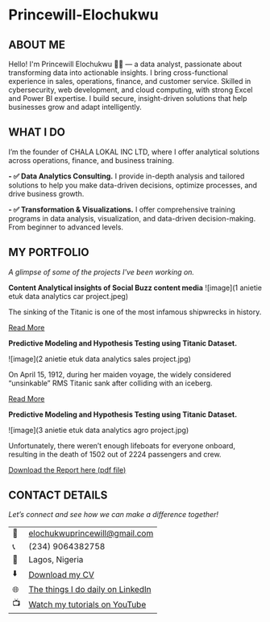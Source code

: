 # Princewill-Elochukwu
<!--Section 1: Introduce your self-->
## ABOUT ME

Hello! I'm Princewill Elochukwu 🧑‍💻 — a data analyst, passionate about transforming data into actionable insights.
I bring cross-functional experience in sales, operations, finance, and customer service. Skilled in cybersecurity, web development, and cloud computing, with strong Excel and Power BI expertise.
I build secure, insight-driven solutions that help businesses grow and adapt intelligently.

<!--Mention your top/relevant skills here - core and soft skills-->
## WHAT I DO

I’m the founder of CHALA LOKAL INC LTD, where I offer analytical solutions across operations, finance, and business training.

**- ✅ Data Analytics Consulting.**
I provide in-depth analysis and tailored solutions to help you make data-driven decisions, optimize processes, and drive business growth. 

**- ✅ Transformation & Visualizations.**
I offer comprehensive training programs in data analysis, visualization, and data-driven decision-making. From beginner to advanced levels. 


<!--Section 2: List 3-4 key projects-->
## MY PORTFOLIO 

*A glimpse of some of the projects I've been working on.*

**Content Analytical insights of Social Buzz content media**
![image](1 anietie etuk data analytics car project.jpeg)

The sinking of the Titanic is one of the most infamous shipwrecks in history.


[Read More](https://www.linkedin.com/pulse/predictive-modeling-hypothesis-testing-using-titanic-dataset-anietie/)

**Predictive Modeling and Hypothesis Testing using Titanic Dataset.**

![image](2 anietie etuk data analytics sales project.jpg)

On April 15, 1912, during her maiden voyage, the widely considered “unsinkable” RMS Titanic sank after colliding with an iceberg. 

[Read More](https://www.linkedin.com/pulse/predictive-modeling-hypothesis-testing-using-titanic-dataset-anietie/)

**Predictive Modeling and Hypothesis Testing using Titanic Dataset.**

![image](3 anietie etuk data analytics agro project.jpg)

Unfortunately, there weren’t enough lifeboats for everyone onboard, resulting in the death of 1502 out of 2224 passengers and crew. 

<a href="17 How to Present Data to Executives by Anietie Etuk.pdf">Download the Report here (pdf file)</a>


## CONTACT DETAILS

*Let’s connect and see how we can make a difference together!*
<table>
  <tbody>
    <tr>
      <td>📧</td>
      <td><a href="mailto:elochukwuprincewill@gmail.com">elochukwuprincewill@gmail.com</a></td>
    </tr>
    <tr>
      <td>📞</td>
      <td>(234) 9064382758</td>
    </tr>
    <tr>
      <td>📍</td>
      <td>Lagos, Nigeria</td>
    </tr>
    <tr>
      <td>⬇️</td>
      <td><a href="https://etuk123456.github.io/portfolio1/docs/Profile.pdf">Download my CV</a></td>
    </tr>
    <tr>
      <td>🌐</td>
      <td><a href="https://linkedin.com/in/etukanietie">The things I do daily on LinkedIn</a></td>
    </tr>
    <tr>
      <td>📺</td>
      <td><a href="https://www.youtube.com/@LearnwithEtuk">Watch my tutorials on YouTube</a></td>
    </tr>
  </tbody>
</table>

   





